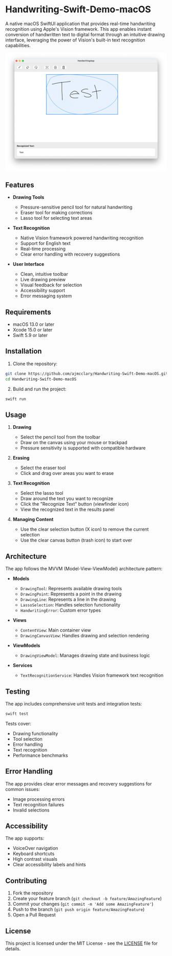 # Handwriting-Swift-Demo-macOS

A native macOS SwiftUI application that provides real-time handwriting recognition using Apple's Vision framework. This app enables instant conversion of handwritten text to digital format through an intuitive drawing interface, leveraging the power of Vision's built-in text recognition capabilities.

![HandwritingApp Screenshot](docs/example.png)

## Features

- **Drawing Tools**
  - Pressure-sensitive pencil tool for natural handwriting
  - Eraser tool for making corrections
  - Lasso tool for selecting text areas

- **Text Recognition**
  - Native Vision framework powered handwriting recognition
  - Support for English text
  - Real-time processing
  - Clear error handling with recovery suggestions

- **User Interface**
  - Clean, intuitive toolbar
  - Live drawing preview
  - Visual feedback for selection
  - Accessibility support
  - Error messaging system

## Requirements

- macOS 13.0 or later
- Xcode 15.0 or later
- Swift 5.9 or later

## Installation

1. Clone the repository:
```bash
git clone https://github.com/ajmcclary/Handwriting-Swift-Demo-macOS.git
cd Handwriting-Swift-Demo-macOS
```

2. Build and run the project:
```bash
swift run
```

## Usage

1. **Drawing**
   - Select the pencil tool from the toolbar
   - Draw on the canvas using your mouse or trackpad
   - Pressure sensitivity is supported with compatible hardware

2. **Erasing**
   - Select the eraser tool
   - Click and drag over areas you want to erase

3. **Text Recognition**
   - Select the lasso tool
   - Draw around the text you want to recognize
   - Click the "Recognize Text" button (viewfinder icon)
   - View the recognized text in the results panel

4. **Managing Content**
   - Use the clear selection button (X icon) to remove the current selection
   - Use the clear canvas button (trash icon) to start over

## Architecture

The app follows the MVVM (Model-View-ViewModel) architecture pattern:

- **Models**
  - `DrawingTool`: Represents available drawing tools
  - `DrawingPoint`: Represents a point in the drawing
  - `DrawingLine`: Represents a line in the drawing
  - `LassoSelection`: Handles selection functionality
  - `HandwritingError`: Custom error types

- **Views**
  - `ContentView`: Main container view
  - `DrawingCanvasView`: Handles drawing and selection rendering

- **ViewModels**
  - `DrawingViewModel`: Manages drawing state and business logic

- **Services**
  - `TextRecognitionService`: Handles Vision framework text recognition

## Testing

The app includes comprehensive unit tests and integration tests:

```bash
swift test
```

Tests cover:
- Drawing functionality
- Tool selection
- Error handling
- Text recognition
- Performance benchmarks

## Error Handling

The app provides clear error messages and recovery suggestions for common issues:
- Image processing errors
- Text recognition failures
- Invalid selections

## Accessibility

The app supports:
- VoiceOver navigation
- Keyboard shortcuts
- High contrast visuals
- Clear accessibility labels and hints

## Contributing

1. Fork the repository
2. Create your feature branch (`git checkout -b feature/AmazingFeature`)
3. Commit your changes (`git commit -m 'Add some AmazingFeature'`)
4. Push to the branch (`git push origin feature/AmazingFeature`)
5. Open a Pull Request

## License

This project is licensed under the MIT License - see the [LICENSE](LICENSE) file for details.
